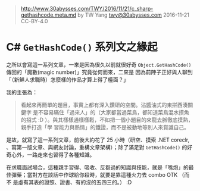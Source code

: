﻿> http://www.30abysses.com/TWY/2016/11/21/c_sharp-gethashcode.meta.md
> by TW Yang <twy@30abysses.com> 2016-11-21 CC-BY-4.0

# C# `GetHashCode()`  系列文之緣起

之所以會寫這一系列文章，一來是因為很久以前就很好奇
`Object.GetHashCode()`  傳回的「魔數(magic number)」究竟從何而來，二來是
因為前陣子正好與人聊到「（新鮮人求職時）怎麼樣的作品才算上得了檯面？」

我的主張為：

> 看起來再簡單的題目，事實上都有深入鑽研的空間。沾醬油式的東拼西湊關鍵字
> 是不容易瞞住「過來人」的（大家都當過菜鳥，都知道菜鳥混水摸魚的招式 :D
> ）。與其樣樣通樣樣鬆，不如把一個小題目的來龍去脈徹底摸熟，親手打造「學
> 習能力與熱情」的鐵證，而不是被動地等別人來賞識自己。

是故，就寫了這一系列文章，前後大約花了 25 小時（研空、摸索 .NET coreclr,
、寫第一版文章、與網友討論，重構文章架構）；除了滿足對 `GetHashCode()`
的好奇心外，一路走來也習得了各種知識。

在求職面試場合，這種親手習得、吸收、反芻過的知識與技能，就是「嘴炮」的最
佳彈藥；當對方在談話中作球給你殺時，就要是靠這種火力去 combo OTK  （而不
是虛有其表的證照、證書、有的沒的五四三的。） :D
